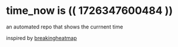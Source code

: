 # time_now is (( 1726347600484 ))

an automated repo that shows the currnent time

inspired by [breakingheatmap](https://github.com/breakingheatmap/breakingheatmap)